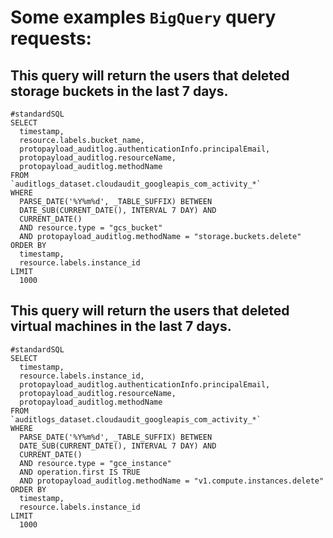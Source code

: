 # Some examples `BigQuery` query requests:

## This query will return the users that deleted storage buckets in the last 7 days.

```
#standardSQL
SELECT
  timestamp,
  resource.labels.bucket_name,
  protopayload_auditlog.authenticationInfo.principalEmail,
  protopayload_auditlog.resourceName,
  protopayload_auditlog.methodName
FROM
`auditlogs_dataset.cloudaudit_googleapis_com_activity_*`
WHERE
  PARSE_DATE('%Y%m%d', _TABLE_SUFFIX) BETWEEN
  DATE_SUB(CURRENT_DATE(), INTERVAL 7 DAY) AND
  CURRENT_DATE()
  AND resource.type = "gcs_bucket"
  AND protopayload_auditlog.methodName = "storage.buckets.delete"
ORDER BY
  timestamp,
  resource.labels.instance_id
LIMIT
  1000
```

## This query will return the users that deleted virtual machines in the last 7 days.

```
#standardSQL
SELECT
  timestamp,
  resource.labels.instance_id,
  protopayload_auditlog.authenticationInfo.principalEmail,
  protopayload_auditlog.resourceName,
  protopayload_auditlog.methodName
FROM
`auditlogs_dataset.cloudaudit_googleapis_com_activity_*`
WHERE
  PARSE_DATE('%Y%m%d', _TABLE_SUFFIX) BETWEEN
  DATE_SUB(CURRENT_DATE(), INTERVAL 7 DAY) AND
  CURRENT_DATE()
  AND resource.type = "gce_instance"
  AND operation.first IS TRUE
  AND protopayload_auditlog.methodName = "v1.compute.instances.delete"
ORDER BY
  timestamp,
  resource.labels.instance_id
LIMIT
  1000
```
